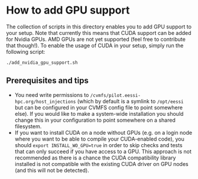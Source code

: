 # How to add GPU support
The collection of scripts in this directory enables you to add GPU support to your setup.
Note that currently this means that CUDA support can be added for Nvidia GPUs. AMD GPUs are not yet supported (feel free to contribute that though!).
To enable the usage of CUDA in your setup, simply run the following script:
```
./add_nvidia_gpu_support.sh
```
## Prerequisites and tips
* You need write permissions to `/cvmfs/pilot.eessi-hpc.org/host_injections` (which by default is a symlink to `/opt/eessi` but can be configured in your CVMFS config file to point somewhere else). If you would like to make a system-wide installation you should change this in your configuration to point somewhere on a shared filesystem.
* If you want to install CUDA on a node without GPUs (e.g. on a login node where you want to be able to compile your CUDA-enabled code), you should `export INSTALL_WO_GPU=true` in order to skip checks and tests that can only succeed if you have access to a GPU. This approach is not recommended as there is a chance the CUDA compatibility library installed is not compatible with the existing CUDA driver on GPU nodes (and this will not be detected).
